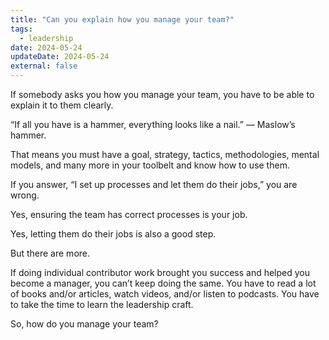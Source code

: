 ```yaml
---
title: "Can you explain how you manage your team?"
tags:
  - leadership
date: 2024-05-24
updateDate: 2024-05-24
external: false
---
```


If somebody asks you how you manage your team, you have to be able to explain it to them clearly.

“If all you have is a hammer, everything looks like a nail.” — Maslow’s hammer.

That means you must have a goal, strategy, tactics, methodologies, mental models, and many more in your toolbelt and know how to use them.

If you answer, “I set up processes and let them do their jobs,” you are wrong.

Yes, ensuring the team has correct processes is your job.

Yes, letting them do their jobs is also a good step.

But there are more.

If doing individual contributor work brought you success and helped you become a manager, you can’t keep doing the same. You have to read a lot of books and/or articles, watch videos, and/or listen to podcasts. You have to take the time to learn the leadership craft.

So, how do you manage your team?
